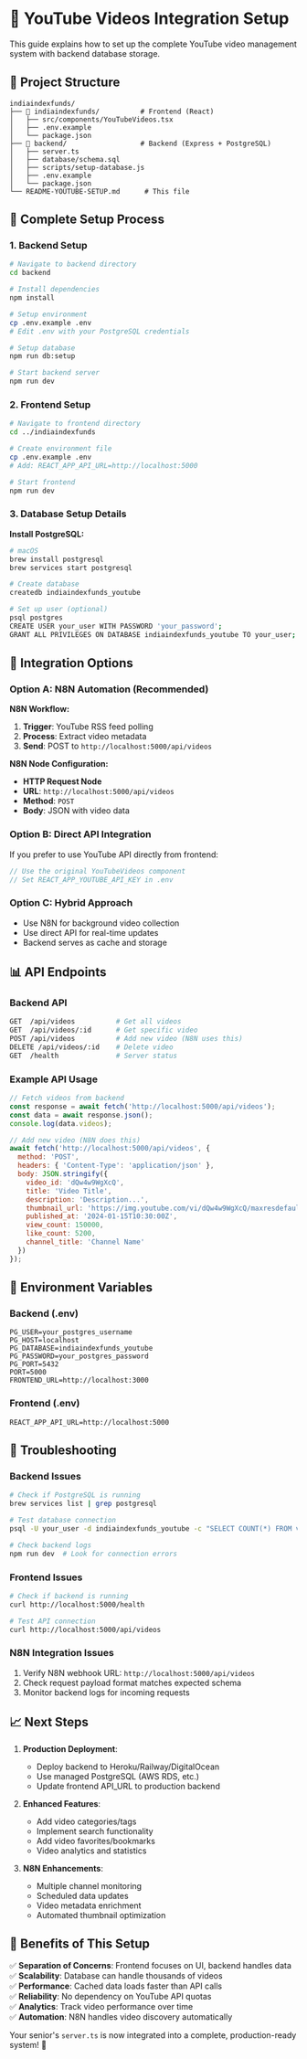 # 🎥 YouTube Videos Integration Setup

This guide explains how to set up the complete YouTube video management system with backend database storage.

## 📁 Project Structure

```
indiaindexfunds/
├── 📁 indiaindexfunds/          # Frontend (React)
│   ├── src/components/YouTubeVideos.tsx
│   ├── .env.example
│   └── package.json
├── 📁 backend/                  # Backend (Express + PostgreSQL)
│   ├── server.ts
│   ├── database/schema.sql
│   ├── scripts/setup-database.js
│   ├── .env.example
│   └── package.json
└── README-YOUTUBE-SETUP.md      # This file
```

## 🚀 Complete Setup Process

### 1. Backend Setup

```bash
# Navigate to backend directory
cd backend

# Install dependencies
npm install

# Setup environment
cp .env.example .env
# Edit .env with your PostgreSQL credentials

# Setup database
npm run db:setup

# Start backend server
npm run dev
```

### 2. Frontend Setup

```bash
# Navigate to frontend directory
cd ../indiaindexfunds

# Create environment file
cp .env.example .env
# Add: REACT_APP_API_URL=http://localhost:5000

# Start frontend
npm run dev
```

### 3. Database Setup Details

**Install PostgreSQL:**
```bash
# macOS
brew install postgresql
brew services start postgresql

# Create database
createdb indiaindexfunds_youtube

# Set up user (optional)
psql postgres
CREATE USER your_user WITH PASSWORD 'your_password';
GRANT ALL PRIVILEGES ON DATABASE indiaindexfunds_youtube TO your_user;
```

## 🔄 Integration Options

### Option A: N8N Automation (Recommended)

**N8N Workflow:**
1. **Trigger**: YouTube RSS feed polling
2. **Process**: Extract video metadata
3. **Send**: POST to `http://localhost:5000/api/videos`

**N8N Node Configuration:**
- **HTTP Request Node**
- **URL**: `http://localhost:5000/api/videos`
- **Method**: `POST`
- **Body**: JSON with video data

### Option B: Direct API Integration

If you prefer to use YouTube API directly from frontend:

```typescript
// Use the original YouTubeVideos component
// Set REACT_APP_YOUTUBE_API_KEY in .env
```

### Option C: Hybrid Approach

- Use N8N for background video collection
- Use direct API for real-time updates
- Backend serves as cache and storage

## 📊 API Endpoints

### Backend API

```bash
GET  /api/videos          # Get all videos
GET  /api/videos/:id      # Get specific video
POST /api/videos          # Add new video (N8N uses this)
DELETE /api/videos/:id    # Delete video
GET  /health              # Server status
```

### Example API Usage

```javascript
// Fetch videos from backend
const response = await fetch('http://localhost:5000/api/videos');
const data = await response.json();
console.log(data.videos);

// Add new video (N8N does this)
await fetch('http://localhost:5000/api/videos', {
  method: 'POST',
  headers: { 'Content-Type': 'application/json' },
  body: JSON.stringify({
    video_id: 'dQw4w9WgXcQ',
    title: 'Video Title',
    description: 'Description...',
    thumbnail_url: 'https://img.youtube.com/vi/dQw4w9WgXcQ/maxresdefault.jpg',
    published_at: '2024-01-15T10:30:00Z',
    view_count: 150000,
    like_count: 5200,
    channel_title: 'Channel Name'
  })
});
```

## 🔧 Environment Variables

### Backend (.env)
```env
PG_USER=your_postgres_username
PG_HOST=localhost
PG_DATABASE=indiaindexfunds_youtube
PG_PASSWORD=your_postgres_password
PG_PORT=5432
PORT=5000
FRONTEND_URL=http://localhost:3000
```

### Frontend (.env)
```env
REACT_APP_API_URL=http://localhost:5000
```

## 🐛 Troubleshooting

### Backend Issues
```bash
# Check if PostgreSQL is running
brew services list | grep postgresql

# Test database connection
psql -U your_user -d indiaindexfunds_youtube -c "SELECT COUNT(*) FROM videos;"

# Check backend logs
npm run dev  # Look for connection errors
```

### Frontend Issues
```bash
# Check if backend is running
curl http://localhost:5000/health

# Test API connection
curl http://localhost:5000/api/videos
```

### N8N Integration Issues
1. Verify N8N webhook URL: `http://localhost:5000/api/videos`
2. Check request payload format matches expected schema
3. Monitor backend logs for incoming requests

## 📈 Next Steps

1. **Production Deployment**:
   - Deploy backend to Heroku/Railway/DigitalOcean
   - Use managed PostgreSQL (AWS RDS, etc.)
   - Update frontend API_URL to production backend

2. **Enhanced Features**:
   - Add video categories/tags
   - Implement search functionality
   - Add video favorites/bookmarks
   - Video analytics and statistics

3. **N8N Enhancements**:
   - Multiple channel monitoring
   - Scheduled data updates
   - Video metadata enrichment
   - Automated thumbnail optimization

## 🎯 Benefits of This Setup

✅ **Separation of Concerns**: Frontend focuses on UI, backend handles data  
✅ **Scalability**: Database can handle thousands of videos  
✅ **Performance**: Cached data loads faster than API calls  
✅ **Reliability**: No dependency on YouTube API quotas  
✅ **Analytics**: Track video performance over time  
✅ **Automation**: N8N handles video discovery automatically  

Your senior's `server.ts` is now integrated into a complete, production-ready system! 🚀
